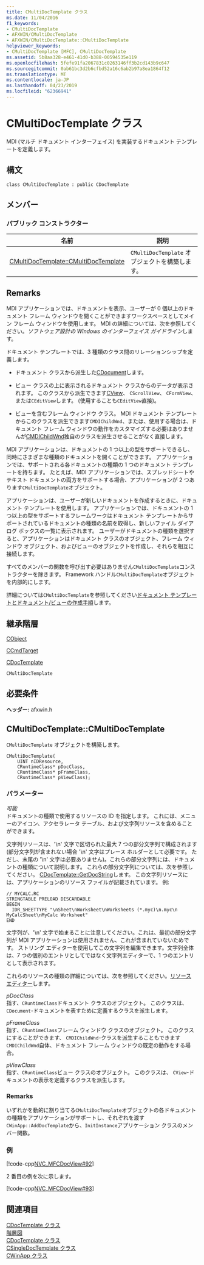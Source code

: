 ```yaml
---
title: CMultiDocTemplate クラス
ms.date: 11/04/2016
f1_keywords:
- CMultiDocTemplate
- AFXWIN/CMultiDocTemplate
- AFXWIN/CMultiDocTemplate::CMultiDocTemplate
helpviewer_keywords:
- CMultiDocTemplate [MFC], CMultiDocTemplate
ms.assetid: 5b8aa328-e461-41d0-b388-00594535e119
ms.openlocfilehash: 5fefe91fa2067831c0263146ff3b2cd143b9c647
ms.sourcegitcommit: 0ab61bc3d2b6cfbd52a16c6ab2b97a8ea1864f12
ms.translationtype: MT
ms.contentlocale: ja-JP
ms.lasthandoff: 04/23/2019
ms.locfileid: "62366941"
---
```

# <a name="cmultidoctemplate-class"></a>CMultiDocTemplate クラス

MDI (マルチ ドキュメント インターフェイス) を実装するドキュメント テンプレートを定義します。

## <a name="syntax"></a>構文

```
class CMultiDocTemplate : public CDocTemplate
```

## <a name="members"></a>メンバー

### <a name="public-constructors"></a>パブリック コンストラクター

|名前|説明|
|----------|-----------------|
|[CMultiDocTemplate::CMultiDocTemplate](#cmultidoctemplate)|`CMultiDocTemplate` オブジェクトを構築します。|

## <a name="remarks"></a>Remarks

MDI アプリケーションでは、ドキュメントを表示、ユーザーが 0 個以上のドキュメント フレーム ウィンドウを開くことができますワークスペースとしてメイン フレーム ウィンドウを使用します。 MDI の詳細については、次を参照してください。*ソフトウェア設計の Windows のインターフェイス ガイドライン*します。

ドキュメント テンプレートでは、3 種類のクラス間のリレーションシップを定義します。

- ドキュメント クラスから派生した[CDocument](../../mfc/reference/cdocument-class.md)します。

- ビュー クラスの上に表示されるドキュメント クラスからのデータが表示されます。 このクラスから派生できます[CView](../../mfc/reference/cview-class.md)、 `CScrollView`、 `CFormView`、または`CEditView`します。 (使用することも`CEditView`直接)。

- ビューを含むフレーム ウィンドウ クラス。 MDI ドキュメント テンプレートからこのクラスを派生できます`CMDIChildWnd`、または、使用する場合は、ドキュメント フレーム ウィンドウの動作をカスタマイズする必要はありませんが[CMDIChildWnd](../../mfc/reference/cmdichildwnd-class.md)独自のクラスを派生させることがなく直接します。

MDI アプリケーションは、ドキュメントの 1 つ以上の型をサポートできるし、同時にさまざまな種類のドキュメントを開くことができます。 アプリケーションでは、サポートされる各ドキュメントの種類の 1 つのドキュメント テンプレートを持ちます。 たとえば、MDI アプリケーションでは、スプレッドシートやテキスト ドキュメントの両方をサポートする場合、アプリケーションが 2 つあります`CMultiDocTemplate`オブジェクト。

アプリケーションは、ユーザーが新しいドキュメントを作成するときに、ドキュメント テンプレートを使用します。 アプリケーションでは、ドキュメントの 1 つ以上の型をサポートするフレームワークはドキュメント テンプレートからサポートされているドキュメントの種類の名前を取得し、新しいファイル ダイアログ ボックスの一覧に表示されます。 ユーザーがドキュメントの種類を選択すると、アプリケーションはドキュメント クラスのオブジェクト、フレーム ウィンドウ オブジェクト、およびビューのオブジェクトを作成し、それらを相互に接続します。

すべてのメンバーの関数を呼び出す必要はありません`CMultiDocTemplate`コンス トラクターを除きます。 Framework ハンドル`CMultiDocTemplate`オブジェクトを内部的にします。

詳細については`CMultiDocTemplate`を参照してください[ドキュメント テンプレートとドキュメント/ビューの作成手順](../../mfc/document-templates-and-the-document-view-creation-process.md)します。

## <a name="inheritance-hierarchy"></a>継承階層

[CObject](../../mfc/reference/cobject-class.md)

[CCmdTarget](../../mfc/reference/ccmdtarget-class.md)

[CDocTemplate](../../mfc/reference/cdoctemplate-class.md)

`CMultiDocTemplate`

## <a name="requirements"></a>必要条件

**ヘッダー:** afxwin.h

##  <a name="cmultidoctemplate"></a>  CMultiDocTemplate::CMultiDocTemplate

`CMultiDocTemplate` オブジェクトを構築します。

```
CMultiDocTemplate(
    UINT nIDResource,
    CRuntimeClass* pDocClass,
    CRuntimeClass* pFrameClass,
    CRuntimeClass* pViewClass);
```

### <a name="parameters"></a>パラメーター

*可能*<br/>
ドキュメントの種類で使用するリソースの ID を指定します。 これには、メニューのアイコン、アクセラレータ テーブル、および文字列リソースを含めることができます。

文字列リソースは、'\n' 文字で区切られた最大 7 つの部分文字列で構成されます (部分文字列が含まれない場合 '\n' 文字はプレース ホルダーとして必要です。 ただし、末尾の '\n' 文字は必要ありません)。これらの部分文字列には、ドキュメントの種類について説明します。 これらの部分文字列については、次を参照してください。 [CDocTemplate::GetDocString](../../mfc/reference/cdoctemplate-class.md#getdocstring)します。 この文字列リソースには、アプリケーションのリソース ファイルが記載されています。 例:

```RC
// MYCALC.RC
STRINGTABLE PRELOAD DISCARDABLE
BEGIN
  IDR_SHEETTYPE "\nSheet\nWorksheet\nWorksheets (*.myc)\n.myc\n MyCalcSheet\nMyCalc Worksheet"
END
```

文字列が、'\n' 文字で始まることに注意してください。これは、最初の部分文字列が MDI アプリケーションは使用されません、これが含まれていないためです。 ストリング エディターを使用してこの文字列を編集できます。文字列全体は、7 つの個別のエントリとしてではなく文字列エディターで、1 つのエントリとして表示されます。

これらのリソースの種類の詳細については、次を参照してください。[リソース エディター](../../windows/resource-editors.md)します。

*pDocClass*<br/>
指す、`CRuntimeClass`ドキュメント クラスのオブジェクト。 このクラスは、 `CDocument`-ドキュメントを表すために定義するクラスを派生します。

*pFrameClass*<br/>
指す、`CRuntimeClass`フレーム ウィンドウ クラスのオブジェクト。 このクラスにすることができます、 `CMDIChildWnd`-クラスを派生することもできます`CMDIChildWnd`自体、ドキュメント フレーム ウィンドウの既定の動作をする場合。

*pViewClass*<br/>
指す、`CRuntimeClass`ビュー クラスのオブジェクト。 このクラスは、 `CView`-ドキュメントの表示を定義するクラスを派生します。

### <a name="remarks"></a>Remarks

いずれかを動的に割り当てる`CMultiDocTemplate`オブジェクトの各ドキュメントの種類をアプリケーションがサポートし、それぞれを渡す`CWinApp::AddDocTemplate`から、`InitInstance`アプリケーション クラスのメンバー関数。

### <a name="example"></a>例

[!code-cpp[NVC_MFCDocView#92](../../mfc/codesnippet/cpp/cmultidoctemplate-class_1.cpp)]

2 番目の例を次に示します。

[!code-cpp[NVC_MFCDocView#93](../../mfc/codesnippet/cpp/cmultidoctemplate-class_2.cpp)]

## <a name="see-also"></a>関連項目

[CDocTemplate クラス](../../mfc/reference/cdoctemplate-class.md)<br/>
[階層図](../../mfc/hierarchy-chart.md)<br/>
[CDocTemplate クラス](../../mfc/reference/cdoctemplate-class.md)<br/>
[CSingleDocTemplate クラス](../../mfc/reference/csingledoctemplate-class.md)<br/>
[CWinApp クラス](../../mfc/reference/cwinapp-class.md)
